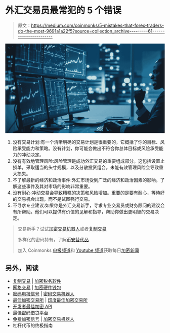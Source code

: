 # 外汇交易员最常犯的 5 个错误

> 原文：<https://medium.com/coinmonks/5-mistakes-that-forex-traders-do-the-most-9691a1a22f5?source=collection_archive---------61----------------------->

![](img/e9e34ab1a402ecee98199b21542e97b7.png)

1.  没有交易计划:有一个清晰明确的交易计划是很重要的，它概括了你的目标、风险承受能力和策略。没有计划，你可能会做出不符合你总体目标或风险承受能力的冲动决定。
2.  没有有效地管理风险:风险管理是成功外汇交易的重要组成部分。这包括设置止损单，采取适当的头寸规模，以及分散投资组合。未能有效管理风险会导致重大损失。
3.  不了解最新的经济和政治事件:外汇市场受到广泛的经济和政治因素的影响。了解这些事件及其对市场的影响非常重要。
4.  没有耐心:冲动交易会导致糟糕的决策和风险增加。重要的是要有耐心，等待好的交易机会出现，而不是试图强行交易。
5.  不寻求专业建议:如果你是外汇交易新手，寻求专业交易员或财务顾问的建议会有所帮助。他们可以提供有价值的见解和指导，帮助你做出更明智的交易决定。

> 交易新手？试试[加密交易机器人](/coinmonks/crypto-trading-bot-c2ffce8acb2a)或者[复制交易](/coinmonks/top-10-crypto-copy-trading-platforms-for-beginners-d0c37c7d698c)
> 
> 多样化的密码持有，了解[币安替代品](https://coincodecap.com/binance-alternatives)
> 
> 加入 Coinmonks [电报频道](https://t.me/coincodecap)和 [Youtube 频道](https://www.youtube.com/c/coinmonks/videos)获取每日[加密新闻](http://coincodecap.com/)

## 另外，阅读

*   [复制交易](/coinmonks/top-10-crypto-copy-trading-platforms-for-beginners-d0c37c7d698c) | [加密税务软件](/coinmonks/crypto-tax-software-ed4b4810e338)
*   [网格交易](https://coincodecap.com/grid-trading) | [加密硬件钱包](/coinmonks/the-best-cryptocurrency-hardware-wallets-of-2020-e28b1c124069)
*   [密码电报信号](/coinmonks/top-3-telegram-channels-for-crypto-traders-in-2021-8385f4411ff4) | [密码交易机器人](/coinmonks/crypto-trading-bot-c2ffce8acb2a)
*   [最佳加密交易所](/coinmonks/crypto-exchange-dd2f9d6f3769) | [印度最佳加密交易所](/coinmonks/bitcoin-exchange-in-india-7f1fe79715c9)
*   [开发者最佳加密 API](/coinmonks/best-crypto-apis-for-developers-5efe3a597a9f)
*   最佳[密码借贷平台](/coinmonks/top-5-crypto-lending-platforms-in-2020-that-you-need-to-know-a1b675cec3fa)
*   [免费加密信号](/coinmonks/free-crypto-signals-48b25e61a8da) | [加密交易机器人](/coinmonks/crypto-trading-bot-c2ffce8acb2a)
*   杠杆代币的终极指南